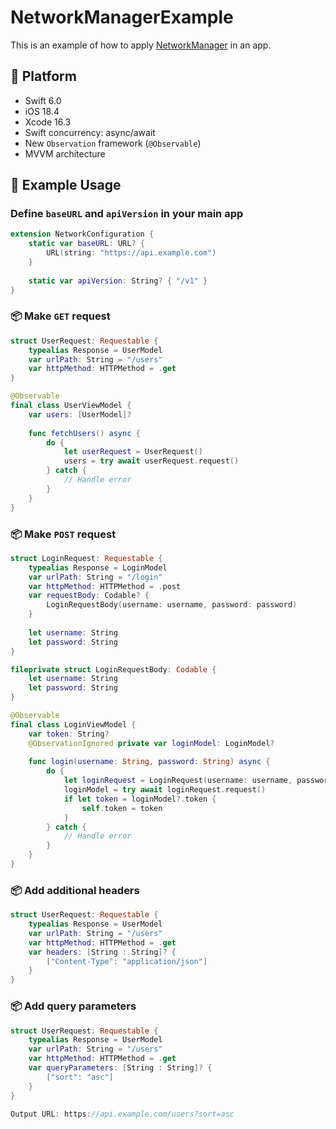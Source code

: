 # NetworkManagerExample
This is an example of how to apply [NetworkManager](https://github.com/khoavd-dev/NetworkManager) in an app.

## 📱 Platform
- Swift 6.0
- iOS 18.4
- Xcode 16.3
- Swift concurrency: async/await
- New `Observation` framework (`@Observable`)
- MVVM architecture

## 🚀 Example Usage

### Define `baseURL` and `apiVersion` in your main app

```swift
extension NetworkConfiguration {
    static var baseURL: URL? {
        URL(string: "https://api.example.com")
    }
    
    static var apiVersion: String? { "/v1" }
}
```

### 📦 Make `GET` request

```swift
struct UserRequest: Requestable {
    typealias Response = UserModel
    var urlPath: String = "/users"
    var httpMethod: HTTPMethod = .get
}
```

```swift
@Observable
final class UserViewModel {
    var users: [UserModel]?
    
    func fetchUsers() async {
        do {
            let userRequest = UserRequest()
            users = try await userRequest.request()
        } catch {
            // Handle error
        }
    }
}
```

### 📦 Make `POST` request

```swift
struct LoginRequest: Requestable {
    typealias Response = LoginModel
    var urlPath: String = "/login"
    var httpMethod: HTTPMethod = .post
    var requestBody: Codable? {
        LoginRequestBody(username: username, password: password)
    }
    
    let username: String
    let password: String
}

fileprivate struct LoginRequestBody: Codable {
    let username: String
    let password: String
}
```

```swift
@Observable
final class LoginViewModel {
    var token: String?
    @ObservationIgnored private var loginModel: LoginModel?
    
    func login(username: String, password: String) async {
        do {
            let loginRequest = LoginRequest(username: username, password: password)
            loginModel = try await loginRequest.request()
            if let token = loginModel?.token {
                self.token = token
            }
        } catch {
            // Handle error
        }
    }
}
```

### 📦 Add additional headers

```swift
struct UserRequest: Requestable {
    typealias Response = UserModel
    var urlPath: String = "/users"
    var httpMethod: HTTPMethod = .get
    var headers: [String : String]? {
        ["Content-Type": "application/json"]
    }
}
```

### 📦 Add query parameters

```swift
struct UserRequest: Requestable {
    typealias Response = UserModel
    var urlPath: String = "/users"
    var httpMethod: HTTPMethod = .get
    var queryParameters: [String : String]? {
        ["sort": "asc"]
    }
}
```
```swift
Output URL: https://api.example.com/users?sort=asc
```
